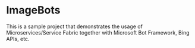 # ImageBots
This is a sample project that demonstrates the usage of Microservices/Service Fabric together with Microsoft Bot Framework, Bing APIs, etc.
